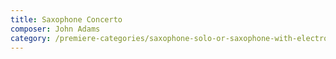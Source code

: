 ```yaml
---
title: Saxophone Concerto
composer: John Adams
category: /premiere-categories/saxophone-solo-or-saxophone-with-electronics-piano-or-orchestra
---
```


